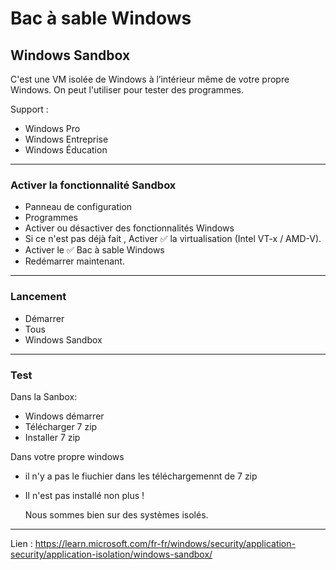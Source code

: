 # Bac à sable Windows
## Windows Sandbox

C'est une VM isolée de Windows à l’intérieur même de votre propre Windows.
On peut l'utiliser pour tester des programmes.

Support : 
*   Windows Pro
* 	Windows Entreprise
* 	Windows Éducation

-----

### Activer la fonctionnalité Sandbox

* Panneau de configuration
* Programmes
* Activer ou désactiver des fonctionnalités Windows
* Si ce n'est pas déjà fait , Activer ✅ la virtualisation (Intel VT-x / AMD-V).
* Activer le ✅ Bac à sable Windows
* Redémarrer maintenant.

-----

### Lancement

* Démarrer
* Tous
* Windows Sandbox

-----

### Test
Dans la Sanbox:
* Windows démarrer
* Télécharger 7 zip
* Installer 7 zip

Dans votre propre windows 
* il n'y a pas le fiuchier dans les téléchargemennt de 7 zip
* Il n'est pas installé non plus !

  Nous sommes bien sur des systèmes isolés.
-----

Lien : https://learn.microsoft.com/fr-fr/windows/security/application-security/application-isolation/windows-sandbox/
